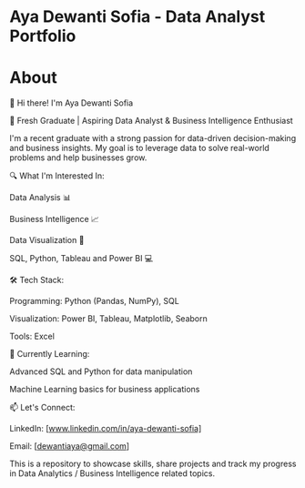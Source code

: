 # Aya Dewanti Sofia - Data Analyst Portfolio
# About
👋 Hi there! I'm Aya Dewanti Sofia

🚀 Fresh Graduate | Aspiring Data Analyst & Business Intelligence Enthusiast

I'm a recent graduate with a strong passion for data-driven decision-making and business insights. My goal is to leverage data to solve real-world problems and help businesses grow.

🔍 What I'm Interested In:

Data Analysis 📊

Business Intelligence 📈

Data Visualization 🎨

SQL, Python, Tableau and Power BI 💻

🛠 Tech Stack:

Programming: Python (Pandas, NumPy), SQL

Visualization: Power BI, Tableau, Matplotlib, Seaborn

Tools: Excel

🌱 Currently Learning:

Advanced SQL and Python for data manipulation

Machine Learning basics for business applications

📫 Let's Connect:

LinkedIn: [www.linkedin.com/in/aya-dewanti-sofia]

Email: [dewantiaya@gmail.com]

This is a repository to showcase skills, share projects and track my progress in Data Analytics / Business Intelligence related topics.
